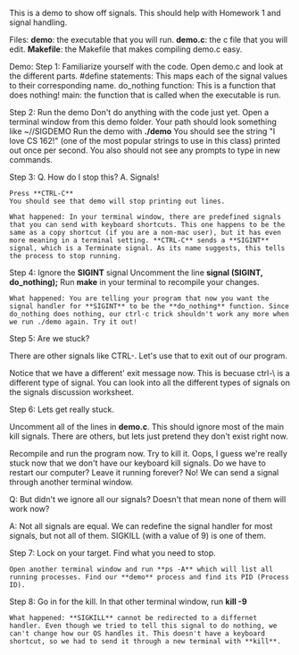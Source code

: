 This is a demo to show off signals. This should help with Homework 1 and signal handling.

Files:
**demo**: the executable that you will run.
**demo.c**: the c file that you will edit.
**Makefile**: the Makefile that makes compiling demo.c easy.

Demo:
Step 1: Familiarize yourself with the code.
	Open demo.c and look at the different parts.
	#define statements: This maps each of the signal values to their corresponding name.
	do_nothing function: This is a function that does nothing!
	main: the function that is called when the executable is run.

Step 2: Run the demo
	Don't do anything with the code just yet.
	Open a terminal window from this demo folder.
		Your path should look something like ~/<filepath>/SIGDEMO
	Run the demo with **./demo**
	You should see the string "I love CS 162!" (one of the most popular strings to use in this class) printed out once per second. You also should not see any prompts to type in new commands.

Step 3: Q. How do I stop this?
	A. Signals!

	Press **CTRL-C**
	You should see that demo will stop printing out lines.
	
	What happened: In your terminal window, there are predefined signals that you can send with keyboard shortcuts. This one happens to be the same as a copy shortcut (if you are a non-mac user), but it has even more meaning in a terminal setting. **CTRL-C** sends a **SIGINT** signal, which is a Terminate signal. As its name suggests, this tells the process to stop running.

Step 4: Ignore the **SIGINT** signal
	Uncomment the line **signal (SIGINT, do_nothing);**
	Run **make** in your terminal to recompile your changes.

	What happened: You are telling your program that now you want the signal handler for **SIGINT** to be the **do_nothing** function. Since do_nothing does nothing, our ctrl-c trick shouldn't work any more when we run ./demo again. Try it out!

Step 5: Are we stuck?

There are other signals like CTRL-\. Let's use that to exit out of our program.

Notice that we have a different' exit message now. This is becuase ctrl-\ is a different type of signal. You can look into all the different types of signals on the signals discussion worksheet.

Step 6: Lets get really stuck.

Uncomment all of the lines in **demo.c**. This should ignore most of the main kill signals. There are others, but lets just pretend they don't exist right now.

Recompile and run the program now. Try to kill it. Oops, I guess we're really stuck now that we don't have our keyboard kill signals. Do we have to restart our computer? Leave it running forever? No! We can send a signal through another terminal window.

Q: But didn't we ignore all our signals? Doesn't that mean none of them will work now?

A: Not all signals are equal. We can redefine the signal handler for most signals, but not all of them. SIGKILL (with a value of 9) is one of them.

Step 7: Lock on your target.
	Find what you need to stop.

	Open another terminal window and run **ps -A** which will list all running processes. Find our **demo** process and find its PID (Process ID).

Step 8: Go in for the kill.
	In that other terminal window, run **kill -9 <insert demo PID here>**

	What happened: **SIGKILL** cannot be redirected to a differnet handler. Even though we tried to tell this signal to do nothing, we can't change how our OS handles it. This doesn't have a keyboard shortcut, so we had to send it through a new terminal with **kill**.
